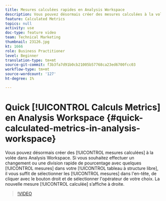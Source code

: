 ```yaml
---
title: Mesures calculées rapides en Analysis Workspace
description: Vous pouvez désormais créer des mesures calculées à la volée dans Analysis Workspace.  Si vous souhaitez effectuer un changement ou une division rapide en pourcentage avec quelques mesures dans votre tableau à structure libre, il vous suffit de sélectionner les mesures dans l’en-tête, de cliquer avec le bouton droit et de sélectionner l’opérateur de votre choix.  La nouvelle mesure calculée s’affiche à droite.
feature: Calculated Metrics
topics: null
activity: use
doc-type: feature video
team: Technical Marketing
thumbnail: 23126.jpg
kt: 1666
role: Business Practitioner
level: Beginner
translation-type: tm+mt
source-git-commit: f3b3fa7d91b0cb21005b57768ca23ed6700fcc03
workflow-type: tm+mt
source-wordcount: '127'
ht-degree: 1%

---
```



# Quick [!UICONTROL Calculs Metrics] en Analysis Workspace {#quick-calculated-metrics-in-analysis-workspace}

Vous pouvez désormais créer des [!UICONTROL mesures calculées] à la volée dans Analysis Workspace.  Si vous souhaitez effectuer un changement ou une division rapide de pourcentage avec quelques [!UICONTROL mesures] dans votre [!UICONTROL tableau à structure libre], il vous suffit de sélectionner les [!UICONTROL mesures] dans l&#39;en-tête, de cliquer avec le bouton droit et de sélectionner l&#39;opérateur de votre choix.  La nouvelle mesure [!UICONTROL calculée] s’affiche à droite.

>[!VIDEO](https://video.tv.adobe.com/v/23126/?quality=12)
